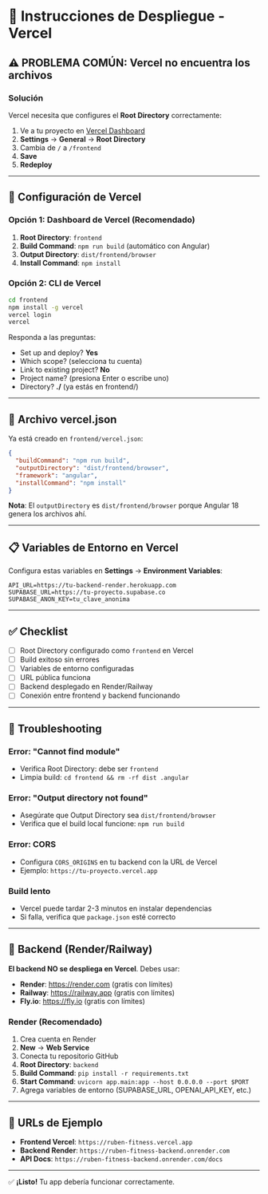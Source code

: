 # 🚀 Instrucciones de Despliegue - Vercel

## ⚠️ PROBLEMA COMÚN: Vercel no encuentra los archivos

### Solución

Vercel necesita que configures el **Root Directory** correctamente:

1. Ve a tu proyecto en [Vercel Dashboard](https://vercel.com)
2. **Settings** → **General** → **Root Directory**
3. Cambia de `/` a `/frontend`
4. **Save**
5. **Redeploy**

---

## 📁 Configuración de Vercel

### Opción 1: Dashboard de Vercel (Recomendado)

1. **Root Directory**: `frontend`
2. **Build Command**: `npm run build` (automático con Angular)
3. **Output Directory**: `dist/frontend/browser` 
4. **Install Command**: `npm install`

### Opción 2: CLI de Vercel

```bash
cd frontend
npm install -g vercel
vercel login
vercel
```

Responda a las preguntas:
- Set up and deploy? **Yes**
- Which scope? (selecciona tu cuenta)
- Link to existing project? **No**
- Project name? (presiona Enter o escribe uno)
- Directory? **./** (ya estás en frontend/)

---

## 🔧 Archivo vercel.json

Ya está creado en `frontend/vercel.json`:

```json
{
  "buildCommand": "npm run build",
  "outputDirectory": "dist/frontend/browser",
  "framework": "angular",
  "installCommand": "npm install"
}
```

**Nota**: El `outputDirectory` es `dist/frontend/browser` porque Angular 18 genera los archivos ahí.

---

## 📋 Variables de Entorno en Vercel

Configura estas variables en **Settings** → **Environment Variables**:

```
API_URL=https://tu-backend-render.herokuapp.com
SUPABASE_URL=https://tu-proyecto.supabase.co
SUPABASE_ANON_KEY=tu_clave_anonima
```

---

## ✅ Checklist

- [ ] Root Directory configurado como `frontend` en Vercel
- [ ] Build exitoso sin errores
- [ ] Variables de entorno configuradas
- [ ] URL pública funciona
- [ ] Backend desplegado en Render/Railway
- [ ] Conexión entre frontend y backend funcionando

---

## 🐛 Troubleshooting

### Error: "Cannot find module"
- Verifica Root Directory: debe ser `frontend`
- Limpia build: `cd frontend && rm -rf dist .angular`

### Error: "Output directory not found"
- Asegúrate que Output Directory sea `dist/frontend/browser`
- Verifica que el build local funcione: `npm run build`

### Error: CORS
- Configura `CORS_ORIGINS` en tu backend con la URL de Vercel
- Ejemplo: `https://tu-proyecto.vercel.app`

### Build lento
- Vercel puede tardar 2-3 minutos en instalar dependencias
- Si falla, verifica que `package.json` esté correcto

---

## 📱 Backend (Render/Railway)

**El backend NO se despliega en Vercel**. Debes usar:

- **Render**: https://render.com (gratis con límites)
- **Railway**: https://railway.app (gratis con límites)
- **Fly.io**: https://fly.io (gratis con límites)

### Render (Recomendado)

1. Crea cuenta en Render
2. **New** → **Web Service**
3. Conecta tu repositorio GitHub
4. **Root Directory**: `backend`
5. **Build Command**: `pip install -r requirements.txt`
6. **Start Command**: `uvicorn app.main:app --host 0.0.0.0 --port $PORT`
7. Agrega variables de entorno (SUPABASE_URL, OPENAI_API_KEY, etc.)

---

## 🎯 URLs de Ejemplo

- **Frontend Vercel**: `https://ruben-fitness.vercel.app`
- **Backend Render**: `https://ruben-fitness-backend.onrender.com`
- **API Docs**: `https://ruben-fitness-backend.onrender.com/docs`

---

✅ **¡Listo!** Tu app debería funcionar correctamente.

